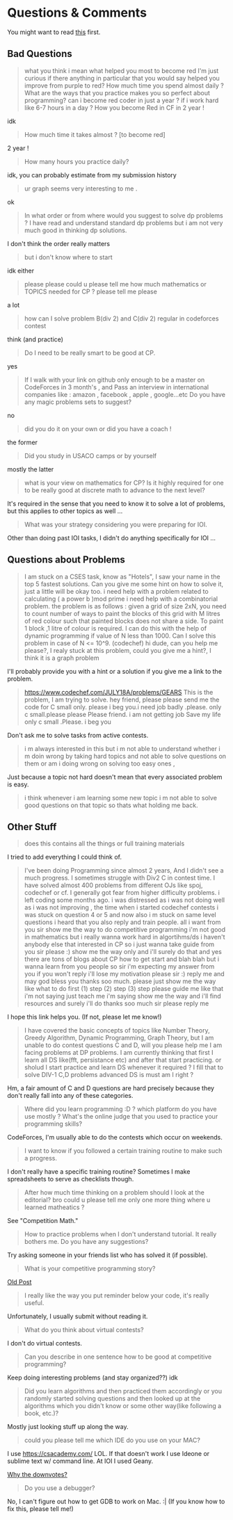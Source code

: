 # Questions & Comments

You might want to read [this](https://codeforces.com/blog/entry/47516) first.

## Bad Questions

> what you think i mean what helped you most to become red
> I'm just curious if there anything in particular that you would say helped you improve from purple to red?
> How much time you spend almost daily ?
> What are the ways that you practice makes you so perfect about programming?
> can i become red coder in just a year ? if i work hard like 6-7 hours in a day ?
> How you become Red in CF in 2 year !

idk

> How much time it takes almost ? [to become red]

2 year !

> How many hours you practice daily?

idk, you can probably estimate from my submission history


> ur graph seems very interesting to me .

ok

> In what order or from where would you suggest to solve dp problems ? I have read and understand standard dp problems but i am not very much good in thinking dp solutions.

I don't think the order really matters

> but i don't know where to start

idk either

> please please could u please tell me how much mathematics or TOPICS needed for CP ? please tell me please

a lot

> how can I solve problem B(div 2) and C(div 2) regular  in codeforces contest

think (and practice)

> Do I need to be really smart to be good at CP.

yes

> If I walk with your link on github only enough to be a master on CodeForces in 3 month's  , and Pass an interview in international companies like : amazon , facebook , apple , google...etc
> Do you have any magic problems sets to suggest?

no

> did you do it on your own or did you have a coach !

the former

> Did you study in USACO camps or by yourself

mostly the latter

> what is your view on mathematics for CP? Is it highly required for one to be really good at discrete math to advance to the next level?

It's required in the sense that you need to know it to solve a lot of problems, but this applies to other topics as well ...

> What was your strategy considering you were preparing for IOI.

Other than doing past IOI tasks, I didn't do anything specifically for IOI ...

## Questions about Problems

> I am stuck on a CSES task, know as "Hotels", I saw your name in the top 5 fastest solutions. Can you give me some hint on how to solve it, just a little will be okay too.
> i need help with a problem related to calculating ( a power b )mod prime
> i need help with  a combinatorial problem. the problem is as follows : given a grid of size 2xN, you need to count number of ways to paint the blocks of this grid with M litres of red colour such that painted blocks does not share a side. To paint 1 block ,1 litre of colour is required. I can do this with the help of dynamic programming if value of N less than 1000. Can I solve this problem in case of N <= 10^9. (codechef)
> hi dude, can you help me please?, I realy stuck at this problem, could you give me a hint?, I think it is a graph problem

I'll probably provide you with a hint or a solution if you give me a link to the problem.

> https://www.codechef.com/JULY18A/problems/GEARS This is the problem, I am trying to solve.
> hey friend, please please send me the code for C small only. please i beg you.i need job badly .please. only c small.please please Please friend. i am not getting job Save my life only c small .Please. i beg you

Don't ask me to solve tasks from active contests.

> i m always interested in this but i m not able to understand whether i m doin wrong by taking hard topics and not able to solve questions on them  or am i doing wrong on solving too easy ones ,

Just because a topic not hard doesn't mean that every associated problem is easy.

> i think whenever i am learning some new topic i m not able to solve good questions on that topic so thats what holding me back.

## Other Stuff

> does this contains all the things or full training materials

I tried to add everything I could think of.

> I've been doing Programming since almost 2 years, And I didn't see a much progress. I sometimes struggle with Div2 C in contest time. I have solved almost 400 problems from different OJs like spoj, codechef or cf. I generally got fear from higher difficulty problems.
> i left coding some months ago. i was distressed as i was not doing well as i was not improving , the time when i started codechef contests  i was stuck on question 4 or 5 and now also i m stuck on same level questions
> i heard that you also reply and train people. all i want from you sir show me the way to do competitive programming i'm not good in mathematics but i really wanna work hard in algortihms/ds i haven't anybody else that interested in CP so i just wanna take guide from you sir please :) show me the way only and i'll surely do that and yes there are tons of blogs about CP how to get start and blah blah but i wanna learn from you people so sir i'm expecting my answer from you if you won't reply i'll lose my motivation please sir :) reply me and may god bless you thanks soo much. please just show me the way like what to do first (1) step (2) step (3) step please guide me like that i'm not saying just teach me i'm saying show me the way and i'll find resources and surely i'll do thanks soo much sir please reply me

I hope this link helps you. (If not, please let me know!)

> I have covered the basic concepts of topics like Number Theory, Greedy Algorithm, Dynamic Programming, Graph Theory, but I am unable to do contest questions C and D, will you please help me
> I am facing problems at DP problems. I am currently thinking that first I learn all DS like(fft, persistance etc) and after that start practicing. or sholud I start practice and learn DS whenever it required ? I fill that to solve DIV-1 C,D problems advanced DS is must am I right ?

Hm, a fair amount of C and D questions are hard precisely because they don't really fall into any of these categories.

> Where did you learn programming :D ?
> which platform do you have use mostly ?
> What's the online judge that you used to practice your programming skills?

CodeForces, I'm usually able to do the contests which occur on weekends.

> I want to know if you followed a certain training routine to make such a progress.

I don't really have a specific training routine? Sometimes I make spreadsheets to serve as checklists though.

> After how much time thinking on a problem should I look at the editorial?
> bro could u please tell me only one more thing where u learned matheatics ?

See "Competition Math."

> How to practice problems when I don't understand tutorial. It really bothers me. Do you have any suggestions?

Try asking someone in your friends list who has solved it (if possible).

> What is your competitive programming story?

[Old Post](http://codeforces.com/blog/entry/49514?#comment-335196)

> I really like the way you put reminder below your code, it's really useful.

Unfortunately, I usually submit without reading it.

> What do you think about virtual contests?

I don't do virtual contests.

> Can you describe in one sentence how to be good at competitive programming?

Keep doing interesting problems (and stay organized??) idk

> Did you learn algorithms and then practiced them accordingly or you randomly started solving questions and then looked up at the algorithms which you didn't know or some other way(like following a book, etc.)?

Mostly just looking stuff up along the way.

> could you please tell me which IDE do you use on your MAC?

I use https://csacademy.com/ LOL. If that doesn't work I use Ideone or sublime text w/ command line. At IOI I used Geany.

[Why the downvotes?](https://codeforces.com/blog/entry/63065?#comment-469907)

> Do you use a debugger?

No, I can't figure out how to get GDB to work on Mac. :| (If you know how to fix this, please tell me!)
